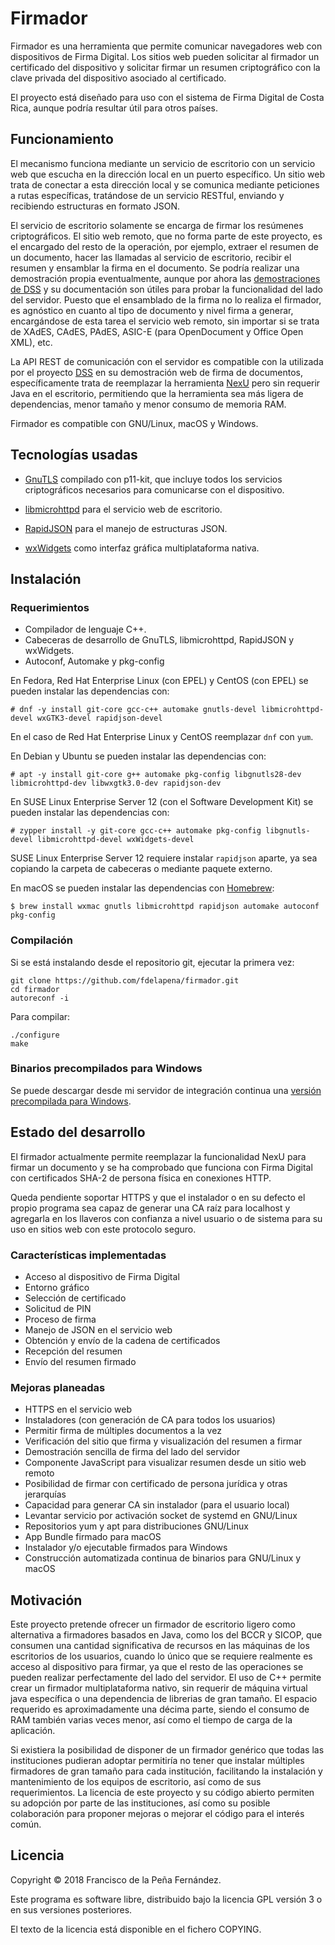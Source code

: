 Firmador
========

Firmador es una herramienta que permite comunicar navegadores web con
dispositivos de Firma Digital. Los sitios web pueden solicitar al firmador
un certificado del dispositivo y solicitar firmar un resumen criptográfico
con la clave privada del dispositivo asociado al certificado.

El proyecto está diseñado para uso con el sistema de Firma Digital de
Costa Rica, aunque podría resultar útil para otros países.


Funcionamiento
--------------

El mecanismo funciona mediante un servicio de escritorio con un servicio web
que escucha en la dirección local en un puerto específico. Un sitio web trata
de conectar a esta dirección local y se comunica mediante peticiones a rutas
específicas, tratándose de un servicio RESTful, enviando y recibiendo
estructuras en formato JSON.

El servicio de escritorio solamente se encarga de firmar los resúmenes
criptográficos. El sitio web remoto, que no forma parte de este proyecto, es el
encargado del resto de la operación, por ejemplo, extraer el resumen de un
documento, hacer las llamadas al servicio de escritorio, recibir el resumen y
ensamblar la firma en el documento. Se podría realizar una demostración propia
eventualmente, aunque por ahora las
[demostraciones de DSS](https://github.com/esig/dss-demonstrations)
y su documentación son útiles para probar la funcionalidad del lado del
servidor. Puesto que el ensamblado de la firma no lo realiza el firmador, es
agnóstico en cuanto al tipo de documento y nivel firma a generar, encargándose
de esta tarea el servicio web remoto, sin importar si se trata de XAdES, CAdES,
PAdES, ASIC-E (para OpenDocument y Office Open XML), etc.

La API REST de comunicación con el servidor es compatible con la utilizada
por el proyecto
[DSS](https://ec.europa.eu/cefdigital/wiki/pages/viewpage.action?pageId=46992515)
en su demostración web de firma de documentos, específicamente trata de
reemplazar la herramienta
[NexU](http://nowina.lu/nexu/) pero sin requerir Java en el escritorio,
permitiendo que la herramienta sea más ligera de dependencias, menor tamaño y
menor consumo de memoria RAM.

Firmador es compatible con GNU/Linux, macOS y Windows.


Tecnologías usadas
------------------

* [GnuTLS](https://gnutls.org/) compilado con p11-kit, que incluye todos los
  servicios criptográficos necesarios para comunicarse con el dispositivo.

* [libmicrohttpd](https://www.gnu.org/software/libmicrohttpd/) para el servicio
  web de escritorio.

* [RapidJSON](http://rapidjson.org/) para el manejo de estructuras JSON.

* [wxWidgets](https://wxwidgets.org/) como interfaz gráfica multiplataforma
  nativa.


Instalación
-----------

### Requerimientos

* Compilador de lenguaje C++.
* Cabeceras de desarrollo de GnuTLS, libmicrohttpd, RapidJSON y wxWidgets.
* Autoconf, Automake y pkg-config

En Fedora, Red Hat Enterprise Linux (con EPEL) y CentOS (con EPEL) se pueden
instalar las dependencias con:

    # dnf -y install git-core gcc-c++ automake gnutls-devel libmicrohttpd-devel wxGTK3-devel rapidjson-devel

En el caso de Red Hat Enterprise Linux y CentOS reemplazar `dnf` con `yum`.

En Debian y Ubuntu se pueden instalar las dependencias con:

    # apt -y install git-core g++ automake pkg-config libgnutls28-dev libmicrohttpd-dev libwxgtk3.0-dev rapidjson-dev

En SUSE Linux Enterprise Server 12 (con el Software Development Kit) se pueden
instalar las dependencias con:

    # zypper install -y git-core gcc-c++ automake pkg-config libgnutls-devel libmicrohttpd-devel wxWidgets-devel

SUSE Linux Enterprise Server 12 requiere instalar `rapidjson` aparte, ya sea
copiando la carpeta de cabeceras o mediante paquete externo.

En macOS se pueden instalar las dependencias con [Homebrew](https://brew.sh/):

    $ brew install wxmac gnutls libmicrohttpd rapidjson automake autoconf pkg-config


### Compilación

Si se está instalando desde el repositorio git, ejecutar la primera vez:

    git clone https://github.com/fdelapena/firmador.git
    cd firmador
    autoreconf -i

Para compilar:

    ./configure
    make


### Binarios precompilados para Windows

Se puede descargar desde mi servidor de integración continua una
[versión precompilada para Windows](https://fran.cr/jenkins/job/firmador/job/master/lastSuccessfulBuild/artifact/*zip*/firmador.zip).


Estado del desarrollo
---------------------

El firmador actualmente permite reemplazar la funcionalidad NexU para firmar un
documento y se ha comprobado que funciona con Firma Digital con certificados
SHA-2 de persona física en conexiones HTTP.

Queda pendiente soportar HTTPS y que el instalador o en su defecto el propio
programa sea capaz de generar una CA raíz para localhost y agregarla en los
llaveros con confianza a nivel usuario o de sistema para su uso en sitios web
con este protocolo seguro.


### Características implementadas

* Acceso al dispositivo de Firma Digital
* Entorno gráfico
* Selección de certificado
* Solicitud de PIN
* Proceso de firma
* Manejo de JSON en el servicio web
* Obtención y envío de la cadena de certificados
* Recepción del resumen
* Envío del resumen firmado


### Mejoras planeadas

* HTTPS en el servicio web
* Instaladores (con generación de CA para todos los usuarios)
* Permitir firma de múltiples documentos a la vez
* Verificación del sitio que firma y visualización del resumen a firmar
* Demostración sencilla de firma del lado del servidor
* Componente JavaScript para visualizar resumen desde un sitio web remoto
* Posibilidad de firmar con certificado de persona jurídica y otras jerarquías
* Capacidad para generar CA sin instalador (para el usuario local)
* Levantar servicio por activación socket de systemd en GNU/Linux
* Repositorios yum y apt para distribuciones GNU/Linux
* App Bundle firmado para macOS
* Instalador y/o ejecutable firmados para Windows
* Construcción automatizada continua de binarios para GNU/Linux y macOS


Motivación
----------

Este proyecto pretende ofrecer un firmador de escritorio ligero como
alternativa a firmadores basados en Java, como los del BCCR y SICOP, que
consumen una cantidad significativa de recursos en las máquinas de los
escritorios de los usuarios, cuando lo único que se requiere realmente es
acceso al dispositivo para firmar, ya que el resto de las operaciones se pueden
realizar perfectamente del lado del servidor. El uso de C++ permite crear
un firmador multiplataforma nativo, sin requerir de máquina virtual java
específica o una dependencia de librerias de gran tamaño. El espacio requerido
es aproximadamente una décima parte, siendo el consumo de RAM también varias
veces menor, así como el tiempo de carga de la aplicación.

Si existiera la posibilidad de disponer de un firmador genérico que todas las
instituciones pudieran adoptar permitiría no tener que instalar múltiples
firmadores de gran tamaño para cada institución, facilitando la instalación y
mantenimiento de los equipos de escritorio, así como de sus requerimientos. La
licencia de este proyecto y su código abierto permiten su adopción por parte
de las instituciones, así como su posible colaboración para proponer mejoras
o mejorar el código para el interés común.


Licencia
--------

Copyright © 2018 Francisco de la Peña Fernández.

Este programa es software libre, distribuido bajo la licencia GPL versión 3 o
en sus versiones posteriores.

El texto de la licencia está disponible en el fichero COPYING.
